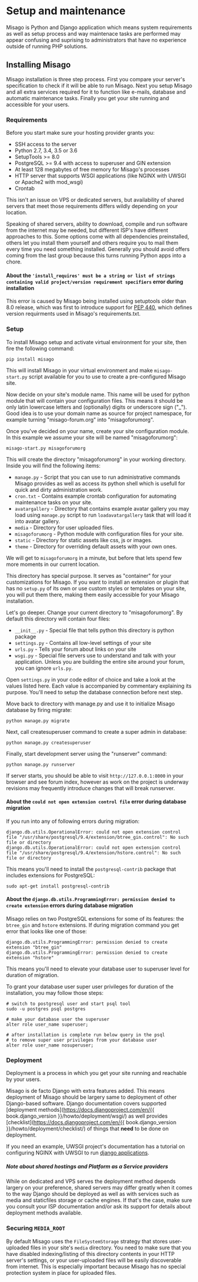 Setup and maintenance
=====================

Misago is Python and Django application which means system requirements as well as setup process and way maintenace tasks are performed may appear confusing and suprising to administrators that have no experience outside of running PHP solutions.


## Installing Misago

Misago installation is three step process. First you compare your server's specification to check if it will be able to run Misago. Next you setup Misago and all extra services required for it to function like e-mails, database and automatic maintenance tasks. Finally you get your site running and accessible for your users.


### Requirements

Before you start make sure your hosting provider grants you:

- SSH access to the server
- Python 2.7, 3.4, 3.5 or 3.6
- SetupTools >= 8.0
- PostgreSQL >= 9.4 with access to superuser and GIN extension
- At least 128 megabytes of free memory for Misago's processes
- HTTP server that supports WSGI applications (like NGINX with UWSGI or Apache2 with mod_wsgi)
- Crontab

This isn't an issue on VPS or dedicated servers, but availability of shared servers that meet those requirements differs wildly depending on your location.

Speaking of shared servers, ability to download, compile and run software from the internet may be needed, but different ISP's have different approaches to this. Some options come with all dependencies preinstalled, others let you install them yourself and others require you to mail them every time you need something installed. Generally you should avoid offers coming from the last group because this turns running Python apps into a chore.


#### About the `'install_requires' must be a string or list of strings containing valid project/version requirement specifiers` error during installation

This error is caused by Misago being installed using setuptools older than 8.0 release, which was first to introduce support for [PEP 440](https://www.python.org/dev/peps/pep-0440/), which defines version requirments used in Misago's requirements.txt.


### Setup

To install Misago setup and activate virtual environment for your site, then fire the following command:

    pip install misago

This will install Misago in your virtual environment and make `misago-start.py` script available for you to use to create a pre-configured Misago site.

Now decide on your site's module name. This name will be used for python module that will contain your configuration files. This means it should be only latin lowercase letters and (optionally) digits or underscore sign ("_"). Good idea is to use your domain name as source for project namespace, for example turning "misago-forum.org" into "misagoforumorg".

Once you've decided on your name, create your site configuration module. In this example we assume your site will be named "misagoforumorg":

    misago-start.py misagoforumorg

This will create the directory "misagoforumorg" in your working directory. Inside you will find the following items:

* `manage.py` - Script that you can use to run administrative commands Misago provides as well as access its python shell which is usefull for quick and dirty administration work.
* `cron.txt` - Contains example crontab configuration for automating maintenance tasks on your site.
* `avatargallery` - Directory that contains example avatar gallery you may load using `manage.py` script to run `loadavatargallery` task that will load it into avatar gallery.
* `media` - Directory for user uploaded files.
* `misagoforumorg` - Python module with configuration files for your site.
* `static` - Directory for static assets like css, js or images.
* `theme` - Directory for overriding default assets with your own ones.

We will get to `misagoforumorg` in a minute, but before that lets spend few more moments in our current location.

This directory has special purpose. It serves as "container" for your customizations for Misago. If you want to install an extension or plugin that has no `setup.py` of its own or use custom styles or templates on your site, you will put them there, making them easily accessible for your Misago installation.

Let's go deeper. Change your current directory to "misagoforumorg". By default this directory will contain four files: 
 
* `__init__.py` - Special file that tells python this directory is python package
* `settings.py` - Contains all low-level settings of your site
* `urls.py` - Tells your forum about links on your site
* `wsgi.py` - Special file servers use to understand and talk with your application. Unless you are building the entire site around your forum, you can ignore `urls.py`.

Open `settings.py` in your code editor of choice and take a look at the values listed here. Each value is accompanied by commentary explaining its purpose. You'll need to setup the database connection before next step.

Move back to directory with manage.py and use it to initialize Misago database by firing migrate:

    python manage.py migrate

Next, call createsuperuser command to create a super admin in database:

    python manage.py createsuperuser

Finally, start development server using the "runserver" command:

    python manage.py runserver

If server starts, you should be able to visit `http://127.0.0.1:8000` in your browser and see forum index, however as work on the project is underway revisions may frequently introduce changes that will break runserver.


#### About the `could not open extension control file` error during database migration

If you run into any of following errors during migration:

    django.db.utils.OperationalError: could not open extension control file "/usr/share/postgresql/9.4/extension/btree_gin.control": No such file or directory
    django.db.utils.OperationalError: could not open extension control file "/usr/share/postgresql/9.4/extension/hstore.control": No such file or directory

This means you'll need to install the `postgresql-contrib` package that includes extensions for PostgreSQL:

    sudo apt-get install postgresql-contrib


#### About the `django.db.utils.ProgrammingError: permission denied to create extension` errors during database migration

Misago relies on two PostgreSQL extensions for some of its features: the `btree_gin` and `hstore` extensions. If during migration command you get error that looks like one of those:

    django.db.utils.ProgrammingError: permission denied to create extension "btree_gin"
    django.db.utils.ProgrammingError: permission denied to create extension "hstore"

This means you'll need to elevate your database user to superuser level for duration of migration.

To grant your database user super user privileges for duration of the installation, you may follow those steps:

    # switch to postgresql user and start psql tool
    sudo -u postgres psql postgres

    # make your database user the superuser
    alter role user_name superuser;

    # after installation is complete run below query in the psql
    # to remove super user privileges from your database user
    alter role user_name nosuperuser;


### Deployment

Deployment is a process in which you get your site running and reachable by your users.

Misago is de facto Django with extra features added. This means deployment of Misago should be largery same to deployment of other Django-based software. Django documentation covers supported [deployment methods](https://docs.djangoproject.com/en/{{ book.django_version }}/howto/deployment/wsgi/) as well provides [checklist](https://docs.djangoproject.com/en/{{ book.django_version }}/howto/deployment/checklist/) of things that **need** to be done on deployment.

If you need an example, UWSGI project's documentation has a tutorial on configuring NGINX with UWSGI to run [django applications](http://uwsgi-docs.readthedocs.io/en/latest/WSGIquickstart.html).


##### Note about shared hostings and Platform as a Service providers

While on dedicated and VPS serves the deployment method depends largery on your preference, shared servers may differ greatly when it comes to the way Django should be deployed as well as with services such as media and staticfiles storage or cache engines. If that's the case, make sure you consult your ISP documentation and/or ask its support for details about deployment methods available.


### Securing `MEDIA_ROOT`

By default Misago uses the `FileSystemStorage` strategy that stores user-uploaded files in your site's `media` directory. You need to make sure that you have disabled indexing/listing of this directory contents in your HTTP server's settings, or your user-uploaded files will be easily discoverable from internet. This is especially important because Misago has no special protection system in place for uploaded files.
